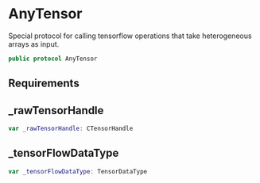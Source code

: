 # AnyTensor

Special protocol for calling tensorflow operations that take heterogeneous arrays as input.

``` swift
public protocol AnyTensor
```

## Requirements

## \_rawTensorHandle

``` swift
var _rawTensorHandle: CTensorHandle
```

## \_tensorFlowDataType

``` swift
var _tensorFlowDataType: TensorDataType
```

